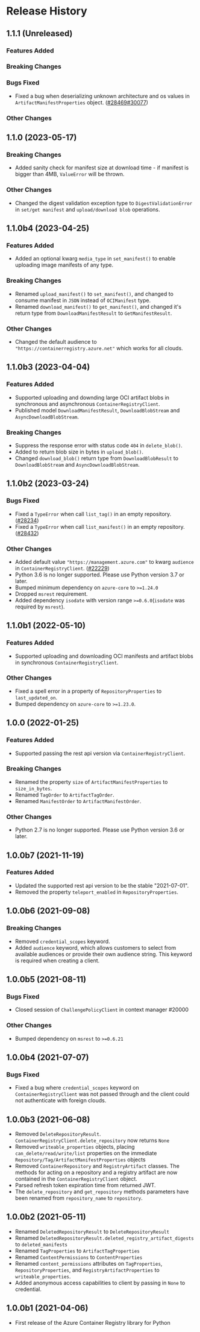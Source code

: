 # Release History

## 1.1.1 (Unreleased)

### Features Added

### Breaking Changes

### Bugs Fixed
- Fixed a bug when deserializing unknown architecture and os values in `ArtifactManifestProperties` object. ([#28469](https://github.com/Azure/azure-sdk-for-python/issues/28469)[#30077](https://github.com/Azure/azure-sdk-for-python/issues/30077))

### Other Changes

## 1.1.0 (2023-05-17)

### Breaking Changes
- Added sanity check for manifest size at download time - if manifest is bigger than 4MB, `ValueError` will be thrown.

### Other Changes
- Changed the digest validation exception type to `DigestValidationError` in `set/get manifest` and `upload/download blob` operations.

## 1.1.0b4 (2023-04-25)

### Features Added
- Added an optional kwarg `media_type` in `set_manifest()` to enable uploading image manifests of any type.

### Breaking Changes
- Renamed `upload_manifest()` to `set_manifest()`, and changed to consume manifest in `JSON` instead of `OCIManifest` type.
- Renamed `download_manifest()` to `get_manifest()`, and changed it's return type from `DownloadManifestResult` to `GetManifestResult`.

### Other Changes
- Changed the default audience to `"https://containerregistry.azure.net"` which works for all clouds.

## 1.1.0b3 (2023-04-04)

### Features Added
- Supported uploading and downding large OCI artifact blobs in synchronous and asynchronous `ContainerRegistryClient`.
- Published model `DownloadManifestResult`, `DownloadBlobStream` and `AsyncDownloadBlobStream`.

### Breaking Changes
- Suppress the response error with status code `404` in `delete_blob()`.
- Added to return blob size in bytes in `upload_blob()`.
- Changed `download_blob()` return type from `DownloadBlobResult` to `DownloadBlobStream` and `AsyncDownloadBlobStream`.

## 1.1.0b2 (2023-03-24)

### Bugs Fixed
- Fixed a `TypeError` when call `list_tag()` in an empty repository. ([#28234](https://github.com/Azure/azure-sdk-for-python/issues/28234))
- Fixed a `TypeError` when call `list_manifest()` in an empty repository. ([#28432](https://github.com/Azure/azure-sdk-for-python/issues/28432))

### Other Changes
- Added default value `"https://management.azure.com"` to kwarg `audience` in `ContainerRegistryClient`. ([#22229](https://github.com/Azure/azure-sdk-for-python/issues/22229))
- Python 3.6 is no longer supported. Please use Python version 3.7 or later.
- Bumped minimum dependency on `azure-core` to `>=1.24.0`
- Dropped `msrest` requirement.
- Added dependency `isodate` with version range `>=0.6.0`(`isodate` was required by `msrest`).

## 1.1.0b1 (2022-05-10)

### Features Added
- Supported uploading and downloading OCI manifests and artifact blobs in synchronous `ContainerRegistryClient`.
### Other Changes

- Fixed a spell error in a property of `RepositoryProperties` to `last_updated_on`.
- Bumped dependency on `azure-core` to `>=1.23.0`.

## 1.0.0 (2022-01-25)

### Features Added

- Supported passing the rest api version via `ContainerRegistryClient`.

### Breaking Changes

- Renamed the property `size` of `ArtifactManifestProperties` to `size_in_bytes`.
- Renamed `TagOrder` to `ArtifactTagOrder`.
- Renamed `ManifestOrder` to `ArtifactManifestOrder`.

### Other Changes

- Python 2.7 is no longer supported. Please use Python version 3.6 or later.

## 1.0.0b7 (2021-11-19)

### Features Added

- Updated the supported rest api version to be the stable "2021-07-01".
- Removed the property `teleport_enabled` in `RepositoryProperties`.

## 1.0.0b6 (2021-09-08)

### Breaking Changes

- Removed `credential_scopes` keyword.
- Added `audience` keyword, which allows customers to select from available audiences or provide their own audience string. This keyword is required when creating a client.

## 1.0.0b5 (2021-08-11)

### Bugs Fixed

- Closed session of `ChallengePolicyClient` in context manager    #20000

### Other Changes

- Bumped dependency on `msrest` to `>=0.6.21`

## 1.0.0b4 (2021-07-07)

### Bugs Fixed

- Fixed a bug where `credential_scopes` keyword on `ContainerRegistryClient` was not passed through and the client could not authenticate with foreign clouds.

## 1.0.0b3 (2021-06-08)

- Removed `DeleteRepositoryResult`. `ContainerRegistryClient.delete_repository` now returns `None`
- Removed `writeable_properties` objects, placing `can_delete/read/write/list` properties on the immediate `Repository/Tag/ArtifactManifestProperties` objects
- Removed `ContainerRepository` and `RegistryArtifact` classes. The methods for acting on a repository and a registry artifact are now contained in the `ContainerRegistryClient` object.
- Parsed refresh token expiration time from returned JWT.
- The `delete_repository` and `get_repository` methods parameters have been renamed from `repository_name` to `repository`.

## 1.0.0b2 (2021-05-11)

- Renamed `DeletedRepositoryResult` to `DeleteRepositoryResult`
- Renamed `DeletedRepositoryResult.deleted_registry_artifact_digests` to `deleted_manifests`
- Renamed `TagProperties` to `ArtifactTagProperties`
- Renamed `ContentPermissions` to `ContentProperties`
- Renamed `content_permissions` attributes on `TagProperties`, `RepositoryProperties`, and `RegistryArtifactProperties` to `writeable_properties`.
- Added anonymous access capabilities to client by passing in `None` to credential.

## 1.0.0b1 (2021-04-06)

- First release of the Azure Container Registry library for Python
